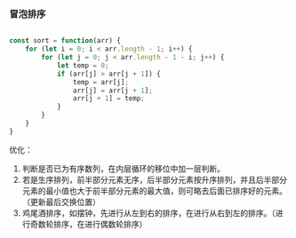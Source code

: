 ### 冒泡排序

``` js

const sort = function(arr) {
    for (let i = 0; i < arr.length - 1; i++) {
        for (let j = 0; j < arr.length - 1 - i; j++) {
            let temp = 0;
            if (arr[j] > arr[j + 1]) {
                temp = arr[j];
                arr[j] = arr[j + 1];
                arr[j + 1] = temp;
            }
        }
    }
}
```

优化：
1. 判断是否已为有序数列，在内层循环的移位中加一层判断。
2. 若是生序排列，前半部分元素无序，后半部分元素按升序排列，并且后半部分元素的最小值也大于前半部分元素的最大值，则可略去后面已排序好的元素。（更新最后交换位置）
3. 鸡尾酒排序，如摆钟，先进行从左到右的排序，在进行从右到左的排序。（进行奇数轮排序，在进行偶数轮排序）
